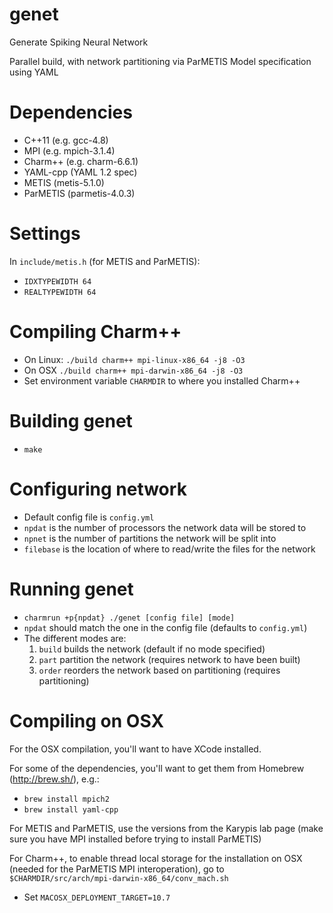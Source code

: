 # genet
  Generate Spiking Neural Network

  Parallel build, with network partitioning via ParMETIS
  Model specification using YAML

# Dependencies
  * C++11 (e.g. gcc-4.8)
  * MPI (e.g. mpich-3.1.4)
  * Charm++ (e.g. charm-6.6.1)
  * YAML-cpp (YAML 1.2 spec)
  * METIS (metis-5.1.0)
  * ParMETIS (parmetis-4.0.3)

# Settings
  In `include/metis.h` (for METIS and ParMETIS):
  - `IDXTYPEWIDTH 64`
  - `REALTYPEWIDTH 64`

# Compiling Charm++
  * On Linux: `./build charm++ mpi-linux-x86_64 -j8 -O3`
  * On OSX `./build charm++ mpi-darwin-x86_64 -j8 -O3`
  * Set environment variable `CHARMDIR` to where you installed Charm++

# Building genet
  * `make`

# Configuring network
  - Default config file is `config.yml`
  - `npdat` is the number of processors the network data will be stored to
  - `npnet` is the number of partitions the network will be split into
  - `filebase` is the location of where to read/write the files for the network

# Running genet
  - `charmrun +p{npdat} ./genet [config file] [mode]`
  - `npdat` should match the one in the config file (defaults to `config.yml`)
  - The different modes are:
    1. `build` builds the network (default if no mode specified)
    2. `part` partition the network (requires network to have been built)
    3. `order` reorders the network based on partitioning (requires partitioning)

# Compiling on OSX
  For the OSX compilation, you'll want to have XCode installed.

  For some of the dependencies, you'll want to get them from Homebrew (http://brew.sh/), e.g.:
  * `brew install mpich2`
  * `brew install yaml-cpp`

  For METIS and ParMETIS, use the versions from the Karypis lab page (make sure you have MPI installed before trying to install ParMETIS)

  For Charm++, to enable thread local storage for the installation on OSX (needed for the ParMETIS MPI interoperation), go to `$CHARMDIR/src/arch/mpi-darwin-x86_64/conv_mach.sh`
  * Set `MACOSX_DEPLOYMENT_TARGET=10.7`
